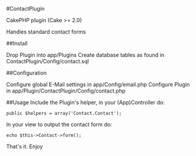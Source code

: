#ContactPlugin

CakePHP plugin (Cake >= 2.0)

Handles standard contact forms

##Install

Drop Plugin into app/Plugins
Create database tables as found in ContactPlugin/Config/contact.sql

##Configuration

Configure global E-Mail settings in app/Config/email.php
Configure Plugin in app/Plugin/ContactPlugin/Config/contact.php

##Usage
Include the Plugin's helper, in your (App)Controller do:

~~~
public $helpers = array('Contact.Contact');
~~~

In your view to output the contact form do:

~~~
echo $this->Contact->form();
~~~

That's it. Enjoy


